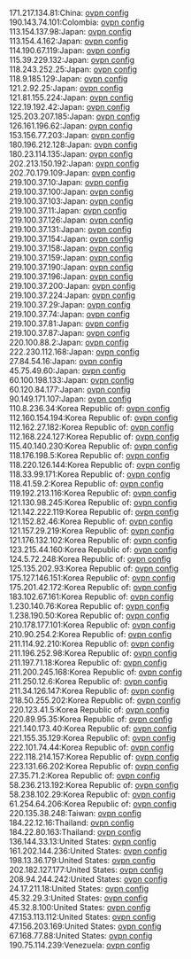 171.217.134.81:China: [ovpn config](vpn/171_217_134_81.ovpn)  
190.143.74.101:Colombia: [ovpn config](vpn/190_143_74_101.ovpn)  
113.154.137.98:Japan: [ovpn config](vpn/113_154_137_98.ovpn)  
113.154.4.162:Japan: [ovpn config](vpn/113_154_4_162.ovpn)  
114.190.67.119:Japan: [ovpn config](vpn/114_190_67_119.ovpn)  
115.39.229.132:Japan: [ovpn config](vpn/115_39_229_132.ovpn)  
118.243.252.25:Japan: [ovpn config](vpn/118_243_252_25.ovpn)  
118.9.185.129:Japan: [ovpn config](vpn/118_9_185_129.ovpn)  
121.2.92.25:Japan: [ovpn config](vpn/121_2_92_25.ovpn)  
121.81.155.224:Japan: [ovpn config](vpn/121_81_155_224.ovpn)  
122.19.192.42:Japan: [ovpn config](vpn/122_19_192_42.ovpn)  
125.203.207.185:Japan: [ovpn config](vpn/125_203_207_185.ovpn)  
126.161.196.62:Japan: [ovpn config](vpn/126_161_196_62.ovpn)  
153.156.77.203:Japan: [ovpn config](vpn/153_156_77_203.ovpn)  
180.196.212.128:Japan: [ovpn config](vpn/180_196_212_128.ovpn)  
180.23.114.135:Japan: [ovpn config](vpn/180_23_114_135.ovpn)  
202.213.150.192:Japan: [ovpn config](vpn/202_213_150_192.ovpn)  
202.70.179.109:Japan: [ovpn config](vpn/202_70_179_109.ovpn)  
219.100.37.10:Japan: [ovpn config](vpn/219_100_37_10.ovpn)  
219.100.37.100:Japan: [ovpn config](vpn/219_100_37_100.ovpn)  
219.100.37.103:Japan: [ovpn config](vpn/219_100_37_103.ovpn)  
219.100.37.11:Japan: [ovpn config](vpn/219_100_37_11.ovpn)  
219.100.37.126:Japan: [ovpn config](vpn/219_100_37_126.ovpn)  
219.100.37.131:Japan: [ovpn config](vpn/219_100_37_131.ovpn)  
219.100.37.154:Japan: [ovpn config](vpn/219_100_37_154.ovpn)  
219.100.37.158:Japan: [ovpn config](vpn/219_100_37_158.ovpn)  
219.100.37.159:Japan: [ovpn config](vpn/219_100_37_159.ovpn)  
219.100.37.190:Japan: [ovpn config](vpn/219_100_37_190.ovpn)  
219.100.37.196:Japan: [ovpn config](vpn/219_100_37_196.ovpn)  
219.100.37.200:Japan: [ovpn config](vpn/219_100_37_200.ovpn)  
219.100.37.224:Japan: [ovpn config](vpn/219_100_37_224.ovpn)  
219.100.37.29:Japan: [ovpn config](vpn/219_100_37_29.ovpn)  
219.100.37.74:Japan: [ovpn config](vpn/219_100_37_74.ovpn)  
219.100.37.81:Japan: [ovpn config](vpn/219_100_37_81.ovpn)  
219.100.37.87:Japan: [ovpn config](vpn/219_100_37_87.ovpn)  
220.100.88.2:Japan: [ovpn config](vpn/220_100_88_2.ovpn)  
222.230.112.168:Japan: [ovpn config](vpn/222_230_112_168.ovpn)  
27.84.54.16:Japan: [ovpn config](vpn/27_84_54_16.ovpn)  
45.75.49.60:Japan: [ovpn config](vpn/45_75_49_60.ovpn)  
60.100.198.133:Japan: [ovpn config](vpn/60_100_198_133.ovpn)  
60.120.84.177:Japan: [ovpn config](vpn/60_120_84_177.ovpn)  
90.149.171.107:Japan: [ovpn config](vpn/90_149_171_107.ovpn)  
110.8.236.34:Korea Republic of: [ovpn config](vpn/110_8_236_34.ovpn)  
112.160.154.194:Korea Republic of: [ovpn config](vpn/112_160_154_194.ovpn)  
112.162.27.182:Korea Republic of: [ovpn config](vpn/112_162_27_182.ovpn)  
112.168.224.127:Korea Republic of: [ovpn config](vpn/112_168_224_127.ovpn)  
115.40.140.230:Korea Republic of: [ovpn config](vpn/115_40_140_230.ovpn)  
118.176.198.5:Korea Republic of: [ovpn config](vpn/118_176_198_5.ovpn)  
118.220.126.144:Korea Republic of: [ovpn config](vpn/118_220_126_144.ovpn)  
118.33.99.171:Korea Republic of: [ovpn config](vpn/118_33_99_171.ovpn)  
118.41.59.2:Korea Republic of: [ovpn config](vpn/118_41_59_2.ovpn)  
119.192.213.116:Korea Republic of: [ovpn config](vpn/119_192_213_116.ovpn)  
121.130.98.245:Korea Republic of: [ovpn config](vpn/121_130_98_245.ovpn)  
121.142.222.119:Korea Republic of: [ovpn config](vpn/121_142_222_119.ovpn)  
121.152.82.46:Korea Republic of: [ovpn config](vpn/121_152_82_46.ovpn)  
121.157.29.219:Korea Republic of: [ovpn config](vpn/121_157_29_219.ovpn)  
121.176.132.102:Korea Republic of: [ovpn config](vpn/121_176_132_102.ovpn)  
123.215.44.160:Korea Republic of: [ovpn config](vpn/123_215_44_160.ovpn)  
124.5.72.248:Korea Republic of: [ovpn config](vpn/124_5_72_248.ovpn)  
125.135.202.93:Korea Republic of: [ovpn config](vpn/125_135_202_93.ovpn)  
175.127.146.151:Korea Republic of: [ovpn config](vpn/175_127_146_151.ovpn)  
175.201.42.172:Korea Republic of: [ovpn config](vpn/175_201_42_172.ovpn)  
183.102.67.161:Korea Republic of: [ovpn config](vpn/183_102_67_161.ovpn)  
1.230.140.76:Korea Republic of: [ovpn config](vpn/1_230_140_76.ovpn)  
1.238.190.50:Korea Republic of: [ovpn config](vpn/1_238_190_50.ovpn)  
210.178.177.101:Korea Republic of: [ovpn config](vpn/210_178_177_101.ovpn)  
210.90.254.2:Korea Republic of: [ovpn config](vpn/210_90_254_2.ovpn)  
211.114.92.210:Korea Republic of: [ovpn config](vpn/211_114_92_210.ovpn)  
211.196.252.98:Korea Republic of: [ovpn config](vpn/211_196_252_98.ovpn)  
211.197.71.18:Korea Republic of: [ovpn config](vpn/211_197_71_18.ovpn)  
211.200.245.168:Korea Republic of: [ovpn config](vpn/211_200_245_168.ovpn)  
211.250.12.6:Korea Republic of: [ovpn config](vpn/211_250_12_6.ovpn)  
211.34.126.147:Korea Republic of: [ovpn config](vpn/211_34_126_147.ovpn)  
218.50.255.202:Korea Republic of: [ovpn config](vpn/218_50_255_202.ovpn)  
220.123.41.5:Korea Republic of: [ovpn config](vpn/220_123_41_5.ovpn)  
220.89.95.35:Korea Republic of: [ovpn config](vpn/220_89_95_35.ovpn)  
221.140.173.40:Korea Republic of: [ovpn config](vpn/221_140_173_40.ovpn)  
221.155.35.129:Korea Republic of: [ovpn config](vpn/221_155_35_129.ovpn)  
222.101.74.44:Korea Republic of: [ovpn config](vpn/222_101_74_44.ovpn)  
222.118.214.157:Korea Republic of: [ovpn config](vpn/222_118_214_157.ovpn)  
223.131.66.202:Korea Republic of: [ovpn config](vpn/223_131_66_202.ovpn)  
27.35.71.2:Korea Republic of: [ovpn config](vpn/27_35_71_2.ovpn)  
58.236.213.192:Korea Republic of: [ovpn config](vpn/58_236_213_192.ovpn)  
58.238.102.29:Korea Republic of: [ovpn config](vpn/58_238_102_29.ovpn)  
61.254.64.206:Korea Republic of: [ovpn config](vpn/61_254_64_206.ovpn)  
220.135.38.248:Taiwan: [ovpn config](vpn/220_135_38_248.ovpn)  
184.22.12.16:Thailand: [ovpn config](vpn/184_22_12_16.ovpn)  
184.22.80.163:Thailand: [ovpn config](vpn/184_22_80_163.ovpn)  
136.144.33.13:United States: [ovpn config](vpn/136_144_33_13.ovpn)  
161.202.144.236:United States: [ovpn config](vpn/161_202_144_236.ovpn)  
198.13.36.179:United States: [ovpn config](vpn/198_13_36_179.ovpn)  
202.182.127.177:United States: [ovpn config](vpn/202_182_127_177.ovpn)  
208.94.244.242:United States: [ovpn config](vpn/208_94_244_242.ovpn)  
24.17.211.18:United States: [ovpn config](vpn/24_17_211_18.ovpn)  
45.32.29.3:United States: [ovpn config](vpn/45_32_29_3.ovpn)  
45.32.8.100:United States: [ovpn config](vpn/45_32_8_100.ovpn)  
47.153.113.112:United States: [ovpn config](vpn/47_153_113_112.ovpn)  
47.156.203.169:United States: [ovpn config](vpn/47_156_203_169.ovpn)  
67.168.77.88:United States: [ovpn config](vpn/67_168_77_88.ovpn)  
190.75.114.239:Venezuela: [ovpn config](vpn/190_75_114_239.ovpn)  
